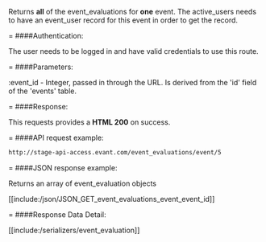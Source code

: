 <!-- --- title: GET /event_evaluations/event/:event_id -->

Returns **all** of the event_evaluations for **one** event. The active_users needs to have an event_user record for this event in order to get the record.

=
####Authentication:

The user needs to be logged in and have valid credentials to use this route.

=
####Parameters:

:event_id - Integer, passed in through the URL. Is derived from the 'id' field of the 'events' table.

=
####Response:

This requests provides a <strong>HTML 200</strong> on success.

=
####API request example:
```html
http://stage-api-access.evant.com/event_evaluations/event/5
```

=
####JSON response example:

Returns an array of event_evaluation objects

[[include:/json/JSON_GET_event_evaluations_event_event_id]]

=
####Response Data Detail:

[[include:/serializers/event_evaluation]]